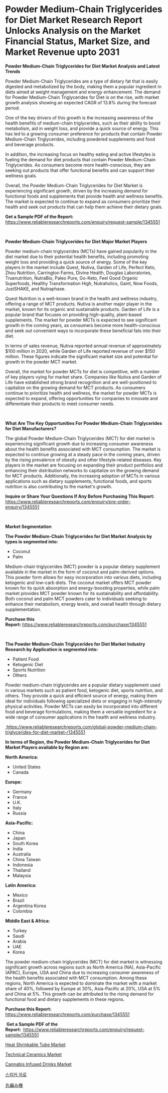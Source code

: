 <p><h1>Powder Medium-Chain Triglycerides for Diet Market Research Report Unlocks Analysis on the Market Financial Status, Market Size, and Market Revenue upto 2031</h1></p><p><strong>Powder Medium-Chain Triglycerides for Diet Market Analysis and Latest Trends</strong></p>
<p><p>Powder Medium-Chain Triglycerides are a type of dietary fat that is easily digested and metabolized by the body, making them a popular ingredient in diets aimed at weight management and energy enhancement. The demand for Powder Medium-Chain Triglycerides for Diet is on the rise, with market growth analysis showing an expected CAGR of 13.8% during the forecast period. </p><p>One of the key drivers of this growth is the increasing awareness of the health benefits of medium-chain triglycerides, such as their ability to boost metabolism, aid in weight loss, and provide a quick source of energy. This has led to a growing consumer preference for products that contain Powder Medium-Chain Triglycerides, including powdered supplements and food and beverage products.</p><p>In addition, the increasing focus on healthy eating and active lifestyles is fueling the demand for diet products that contain Powder Medium-Chain Triglycerides. As consumers become more health-conscious, they are seeking out products that offer functional benefits and can support their wellness goals.</p><p>Overall, the Powder Medium-Chain Triglycerides for Diet Market is experiencing significant growth, driven by the increasing demand for functional foods and supplements that provide health and wellness benefits. The market is expected to continue to expand as consumers prioritize their health and seek out products that can help them achieve their dietary goals.</p></p>
<p><strong>Get a Sample PDF of the Report:&nbsp;</strong> <a href="https://www.reliableresearchreports.com/enquiry/request-sample/1345551">https://www.reliableresearchreports.com/enquiry/request-sample/1345551</a></p>
<p>&nbsp;</p>
<p><strong>Powder Medium-Chain Triglycerides for Diet Major Market Players</strong></p>
<p><p>Powder medium-chain triglycerides (MCTs) have gained popularity in the diet market due to their potential health benefits, including promoting weight loss and providing a quick source of energy. Some of the key players in the market include Quest, Nutiva, Garden of Life, Perfect Keto, Zhou Nutrition, Carrington Farms, Divine Health, Douglas Laboratories, Truenutrition, NutraBio, Paleo Pure, Go-Keto, Feel Good Organic Superfoods, Healthy Transformation High, Nutraholics, Gaint, Now Foods, JustSHAKE, and Nutraphase.</p><p>Quest Nutrition is a well-known brand in the health and wellness industry, offering a range of MCT products. Nutiva is another major player in the market, known for its organic and sustainable products. Garden of Life is a popular brand that focuses on providing high-quality, plant-based supplements. The market for powder MCTs is expected to see significant growth in the coming years, as consumers become more health-conscious and seek out convenient ways to incorporate these beneficial fats into their diet.</p><p>In terms of sales revenue, Nutiva reported annual revenue of approximately $100 million in 2020, while Garden of Life reported revenue of over $150 million. These figures indicate the significant market size and potential for growth in the powder MCT market.</p><p>Overall, the market for powder MCTs for diet is competitive, with a number of key players vying for market share. Companies like Nutiva and Garden of Life have established strong brand recognition and are well-positioned to capitalize on the growing demand for MCT products. As consumers continue to prioritize health and wellness, the market for powder MCTs is expected to expand, offering opportunities for companies to innovate and differentiate their products to meet consumer needs.</p></p>
<p>&nbsp;</p>
<p><strong>What Are The Key Opportunities For Powder Medium-Chain Triglycerides for Diet Manufacturers?</strong></p>
<p><p>The global Powder Medium-Chain Triglycerides (MCT) for diet market is experiencing significant growth due to increasing consumer awareness about the health benefits associated with MCT consumption. The market is expected to continue growing at a steady pace in the coming years, driven by the rising prevalence of obesity and other lifestyle-related diseases. Key players in the market are focusing on expanding their product portfolios and enhancing their distribution networks to capitalize on the growing demand for MCT products. Additionally, the increasing adoption of MCTs in various applications such as dietary supplements, functional foods, and sports nutrition is also contributing to the market's growth.</p></p>
<p><strong>Inquire or Share Your Questions If Any Before Purchasing This Report:</strong> <a href="https://www.reliableresearchreports.com/enquiry/pre-order-enquiry/1345551">https://www.reliableresearchreports.com/enquiry/pre-order-enquiry/1345551</a></p>
<p>&nbsp;</p>
<p><strong>Market Segmentation</strong></p>
<p><strong>The Powder Medium-Chain Triglycerides for Diet Market Analysis by types is segmented into:</strong></p>
<p><ul><li>Coconut</li><li>Palm</li></ul></p>
<p><p>Medium-chain triglycerides (MCT) powder is a popular dietary supplement available in the market in the form of coconut and palm-derived options. This powder form allows for easy incorporation into various diets, including ketogenic and low-carb diets. The coconut market offers MCT powder known for its quick absorption and energy-boosting properties, while palm market provides MCT powder known for its sustainability and affordability. Both coconut and palm MCT powders cater to individuals seeking to enhance their metabolism, energy levels, and overall health through dietary supplementation.</p></p>
<p><strong>Purchase this Report:&nbsp;</strong><a href="https://www.reliableresearchreports.com/purchase/1345551">https://www.reliableresearchreports.com/purchase/1345551</a></p>
<p>&nbsp;</p>
<p><strong>The Powder Medium-Chain Triglycerides for Diet Market Industry Research by Application is segmented into:</strong></p>
<p><ul><li>Patient Food</li><li>Ketogenic Diet</li><li>Sports Nutrition</li><li>Others</li></ul></p>
<p><p>Powder medium-chain triglycerides are a popular dietary supplement used in various markets such as patient food, ketogenic diet, sports nutrition, and others. They provide a quick and efficient source of energy, making them ideal for individuals following specialized diets or engaging in high-intensity physical activities. Powder MCTs can easily be incorporated into different food and beverage formulations, making them a versatile ingredient for a wide range of consumer applications in the health and wellness industry.</p></p>
<p><a href="https://www.reliableresearchreports.com/global-powder-medium-chain-triglycerides-for-diet-market-r1345551">&nbsp;https://www.reliableresearchreports.com/global-powder-medium-chain-triglycerides-for-diet-market-r1345551</a></p>
<p><strong>In terms of Region, the Powder Medium-Chain Triglycerides for Diet Market Players available by Region are:</strong></p>
<p>
    <p> <strong> North America: </strong>
        <ul>
            <li>United States</li>
            <li>Canada</li>
        </ul>
        </p> 
    <p> <strong> Europe: </strong>
        <ul>
            <li>Germany</li>
            <li>France</li>
            <li>U.K.</li>
            <li>Italy</li>
            <li>Russia</li>
        </ul>
        </p> 
    <p> <strong> Asia-Pacific: </strong>
        <ul>
            <li>China</li>
            <li>Japan</li>
            <li>South Korea</li>
            <li>India</li>
            <li>Australia</li>
            <li>China Taiwan</li>
            <li>Indonesia</li>
            <li>Thailand</li>
            <li>Malaysia</li>
        </ul>
        </p> 
    <p> <strong> Latin America: </strong>
        <ul>
            <li>Mexico</li>
            <li>Brazil</li>
            <li>Argentina Korea</li>
            <li>Colombia</li>
        </ul>
        </p> 
    <p> <strong> Middle East & Africa: </strong>
        <ul>
            <li>Turkey</li>
            <li>Saudi</li>
            <li>Arabia</li>
            <li>UAE</li>
            <li>Korea</li>
        </ul>
    </p>
    </p>
<p><p>The powder medium-chain triglycerides (MCT) for diet market is witnessing significant growth across regions such as North America (NA), Asia-Pacific (APAC), Europe, USA and China due to increasing consumer awareness of the health benefits associated with MCT consumption. Among these regions, North America is expected to dominate the market with a market share of 40%, followed by Europe at 30%, Asia-Pacific at 20%, USA at 5% and China at 5%. This growth can be attributed to the rising demand for functional food and dietary supplements in these regions.</p></p>
<p><strong>Purchase this Report: </strong><a href="https://www.reliableresearchreports.com/purchase/1345551">https://www.reliableresearchreports.com/purchase/1345551</a></p>
<p>&nbsp;<strong>Get a Sample PDF of the Report:&nbsp;&nbsp;</strong><a href="https://www.reliableresearchreports.com/enquiry/request-sample/1345551">https://www.reliableresearchreports.com/enquiry/request-sample/1345551</a></p>
<p><strong></strong></p>
<p><p><a href="https://issuu.com/reportprime-2/docs/heat-shrinkable-tube-market-size-2030.pptx">Heat Shrinkable Tube Market</a></p><p><a href="https://issuu.com/reportprime-2/docs/technical-ceramics-market-size-2030.pptx">Technical Ceramics Market</a></p><p><a href="https://github.com/brenzgnarento/Market-Research-Report-List-2/blob/main/cannabis-infused-drinks-market.md">Cannabis Infused Drinks Market</a></p><p><a href="https://github.com/BrettWeberrt8767765/Market-Research-Report-List-1/blob/main/827061818064.md">스피커 자료</a></p><p><a href="https://github.com/jkjreqjscoxx7/Market-Research-Report-List-1/blob/main/854189519598.md">丸編み機</a></p></p>